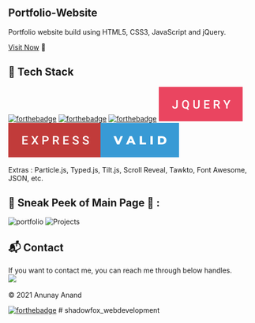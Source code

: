 ## Portfolio-Website
Portfolio website build using HTML5, CSS3, JavaScript and jQuery.

[Visit Now](https://whispering-plains-86591.herokuapp.com/) 🚀

## 📌 Tech Stack
[![forthebadge](https://forthebadge.com/images/badges/validated-html5.svg)](https://forthebadge.com)
[![forthebadge](https://forthebadge.com/images/badges/uses-css.svg)](https://forthebadge.com)
[![forthebadge](https://forthebadge.com/images/badges/made-with-javascript.svg)](https://forthebadge.com)
![JQuery](https://github.com/Anunay-Anand/Portfolio/blob/master/jquery.svg?raw=true)
![Express](https://github.com/Anunay-Anand/Portfolio/blob/master/express-valid.svg?raw=true)


Extras : Particle.js, Typed.js, Tilt.js, Scroll Reveal, Tawkto, Font Awesome, JSON, etc.
## 📌 Sneak Peek of Main Page 🙈 :
![portfolio](https://user-images.githubusercontent.com/55958223/127464057-345db24a-cdc4-4b84-8b3b-17121fd2df26.png)
![Projects](https://user-images.githubusercontent.com/55958223/127485739-04d01431-a308-495a-822d-48313a362462.png)

## 📬 Contact
If you want to contact me, you can reach me through below handles.
<a href="https://www.linkedin.com/in/anunay-anand/"><br><img src="https://img.shields.io/badge/LinkedIn-0077B5?style=for-the-badge&logo=linkedin&logoColor=white"></a>
  

© 2021 Anunay Anand

[![forthebadge](https://forthebadge.com/images/badges/built-with-love.svg)](https://forthebadge.com)
#   s h a d o w f o x _ w e b d e v e l o p m e n t 
 
 